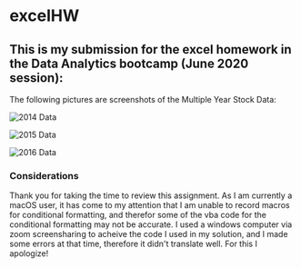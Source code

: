 # excelHW
## This is my submission for the excel homework in the Data Analytics bootcamp (June 2020 session):

The following pictures are screenshots of the Multiple Year Stock Data:


![2014 Data](~Desktop/excel_hw_pics/2014.png)


![2015 Data](~Desktop/excel_hw_pics/2015.png)


![2016 Data](~Desktop/excel_hw_pics/2016.png)



### Considerations
Thank you for taking the time to review this assignment. As I am currently a macOS user, it has come to my attention that I am unable to record macros for conditional formatting, and therefor some of the vba code for the conditional formatting may not be accurate. I used a windows computer via zoom screensharing to acheive the code I used in my solution, and I made some errors at that time, therefore it didn't translate well. For this I apologize!

